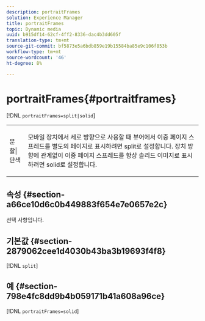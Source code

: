 ```yaml
---
description: portraitFrames
solution: Experience Manager
title: portraitFrames
topic: Dynamic media
uuid: b915df14-62cf-4ff2-8336-dac4b3dd605f
translation-type: tm+mt
source-git-commit: bf5873e5a6bdb859e19b15584ba85e9c106f853b
workflow-type: tm+mt
source-wordcount: '46'
ht-degree: 8%

---
```



# portraitFrames{#portraitframes}

[!DNL `portraitFrames=split|solid`]

<table id="table_1D425B7685D448459CD3FE8D683C813C"> 
 <tbody> 
  <tr> 
   <td colname="col1"> <p> <span class="codeph"> 분할|단색</span> </p> </td> 
   <td colname="col2"> <p>모바일 장치에서 세로 방향으로 사용할 때 뷰어에서 이중 페이지 스프레드를 별도의 페이지로 표시하려면 <span class="codeph"> split</span>로 설정합니다. 장치 방향에 관계없이 이중 페이지 스프레드를 항상 솔리드 이미지로 표시하려면 <span class="codeph"> solid</span>로 설정합니다. </p> </td> 
  </tr> 
 </tbody> 
</table>

## 속성 {#section-a66ce10d6c0b449883f654e7e0657e2c}

선택 사항입니다.

## 기본값 {#section-2879062cee1d4030b43ba3b19693f4f8}

[!DNL `split`]

## 예 {#section-798e4fc8dd9b4b059171b41a608a96ce}

[!DNL `portraitFrames=solid`]
